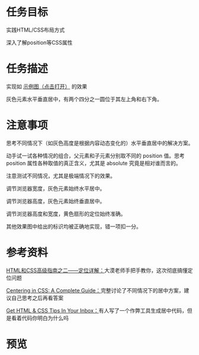 # 任务目标

实践HTML/CSS布局方式

深入了解position等CSS属性

# 任务描述

实现如 [示例图（点击打开）](http://7xrp04.com1.z0.glb.clouddn.com/task_1_4_1.png) 的效果

灰色元素水平垂直居中，有两个四分之一圆位于其左上角和右下角。

# 注意事项

思考不同情况下（如灰色高度是根据内容动态变化的）水平垂直居中的解决方案。

动手试一试各种情况的组合，父元素和子元素分别取不同的 position 值。思考 position 属性各种取值的真正含义，尤其是 absolute 究竟是相对谁而言的。

注意测试不同情况，尤其是极端情况下的效果。

调节浏览器宽度，灰色元素始终水平居中。

调节浏览器高度，灰色元素始终垂直居中。

调节浏览器高度和宽度，黄色扇形的定位始终准确。

其他效果图中给出的标识均被正确地实现，错一项扣一分。

# 参考资料

[HTML和CSS高级指南之二——定位详解：](http://www.w3cplus.com/css/advanced-html-css-lesson2-detailed-css-positioning.html)大漠老师手把手教你，这次彻底搞懂定位问题

[Centering in CSS: A Complete Guide：](https://css-tricks.com/centering-css-complete-guide/)完整讨论了不同情况下的居中方案，建议自己思考之后再看答案

[Get HTML & CSS Tips In Your Inbox：](http://howtocenterincss.com/)有人写了一个作弊工具生成居中代码，但是看着代码你明白为什么吗

# 预览

